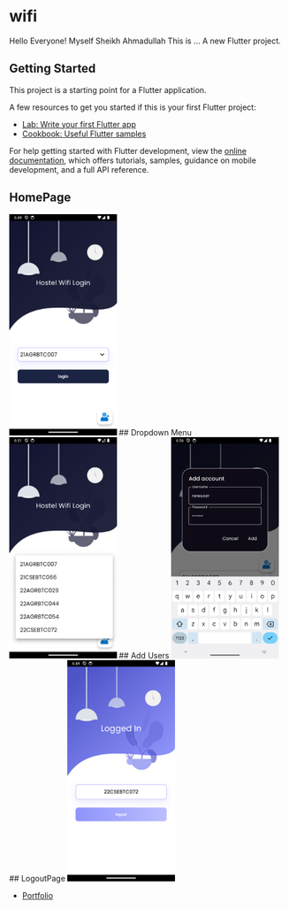 # wifi
Hello Everyone!
Myself Sheikh Ahmadullah
This is ... 
A new Flutter project.

## Getting Started

This project is a starting point for a Flutter application.

A few resources to get you started if this is your first Flutter project:

- [Lab: Write your first Flutter app](https://docs.flutter.dev/get-started/codelab)
- [Cookbook: Useful Flutter samples](https://docs.flutter.dev/cookbook)

For help getting started with Flutter development, view the
[online documentation](https://docs.flutter.dev/), which offers tutorials,
samples, guidance on mobile development, and a full API reference.
## HomePage 
  <img src="scr_shots/homepage.png" height="400em" />
## Dropdown Menu
 <img src="scr_shots/dropdownmenu.png" height="400em" />
## Add Users
   <img src="scr_shots/add_user.png" height="400em" />
## LogoutPage
  <img src="scr_shots/logout_screen.png" height="400em" />


 
* [Portfolio](https://sk-ahmd.github.io/)
